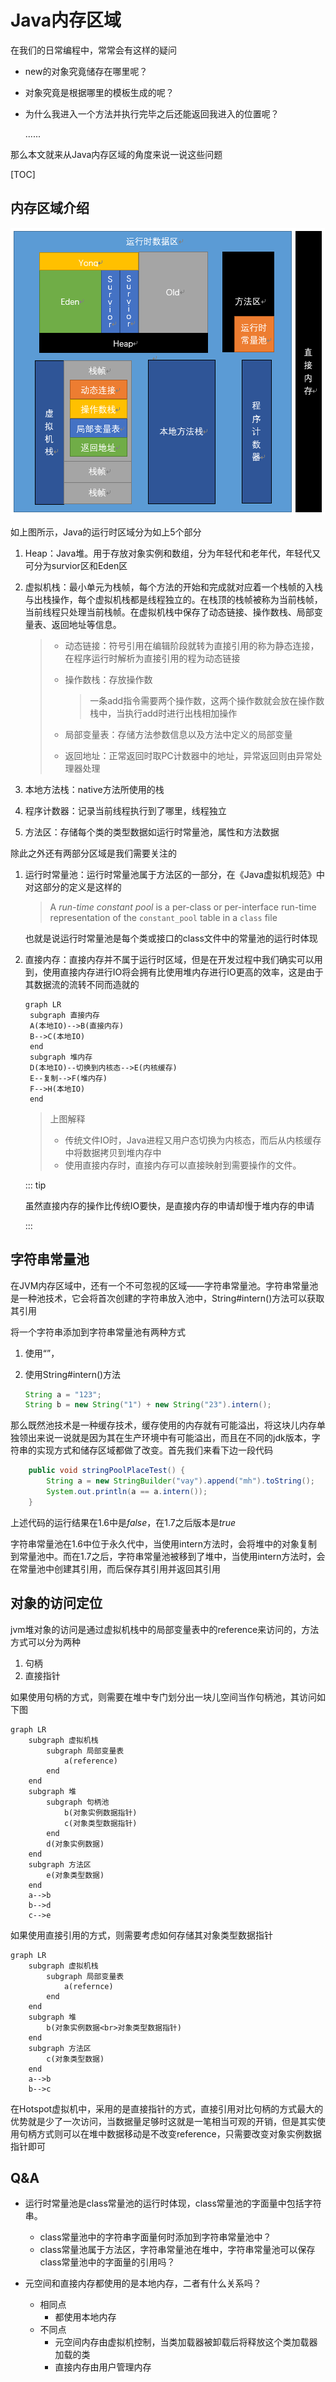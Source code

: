 # Java内存区域

在我们的日常编程中，常常会有这样的疑问

- new的对象究竟储存在哪里呢？

- 对象究竟是根据哪里的模板生成的呢？

- 为什么我进入一个方法并执行完毕之后还能返回我进入的位置呢？

  ......

那么本文就来从Java内存区域的角度来说一说这些问题

[TOC]

## 内存区域介绍

![1557325334502](./pic/内存区域.png)

如上图所示，Java的运行时区域分为如上5个部分

1. Heap：Java堆。用于存放对象实例和数组，分为年轻代和老年代，年轻代又可分为survior区和Eden区

2. 虚拟机栈：最小单元为栈帧，每个方法的开始和完成就对应着一个栈帧的入栈与出栈操作，每个虚拟机栈都是线程独立的。在栈顶的栈帧被称为当前栈帧，当前线程只处理当前栈帧。在虚拟机栈中保存了动态链接、操作数栈、局部变量表、返回地址等信息。

   > - 动态链接：符号引用在编辑阶段就转为直接引用的称为静态连接，在程序运行时解析为直接引用的程为动态链接
   >
   > - 操作数栈：存放操作数
   >
   >   > 一条add指令需要两个操作数，这两个操作数就会放在操作数栈中，当执行add时进行出栈相加操作
   >
   > - 局部变量表：存储方法参数信息以及方法中定义的局部变量
   >
   > - 返回地址：正常返回时取PC计数器中的地址，异常返回则由异常处理器处理

3. 本地方法栈：native方法所使用的栈

4. 程序计数器：记录当前线程执行到了哪里，线程独立

5. 方法区：存储每个类的类型数据如运行时常量池，属性和方法数据

除此之外还有两部分区域是我们需要关注的

1. 运行时常量池：运行时常量池属于方法区的一部分，在《Java虚拟机规范》中对这部分的定义是这样的

   > A *run-time constant pool* is a per-class or per-interface run-time representation of the `constant_pool` table in a `class` file

   也就是说运行时常量池是每个类或接口的class文件中的常量池的运行时体现

2. 直接内存：直接内存并不属于运行时区域，但是在开发过程中我们确实可以用到，使用直接内存进行IO将会拥有比使用堆内存进行IO更高的效率，这是由于其数据流的流转不同而造就的

   ```mermaid
   graph LR
   	subgraph 直接内存
   	A(本地IO)-->B(直接内存)
   	B-->C(本地IO)
   	end
   	subgraph 堆内存
   	D(本地IO)--切换到内核态-->E(内核缓存)
   	E--复制-->F(堆内存)
   	F-->H(本地IO)
   	end
   ```

   > 上图解释
   >
   > - 传统文件IO时，Java进程又用户态切换为内核态，而后从内核缓存中将数据拷贝到堆内存中
   > - 使用直接内存时，直接内存可以直接映射到需要操作的文件。

   ::: tip

   虽然直接内存的操作比传统IO要快，是直接内存的申请却慢于堆内存的申请

   :::

## 字符串常量池

在JVM内存区域中，还有一个不可忽视的区域——字符串常量池。字符串常量池是一种池技术，它会将首次创建的字符串放入池中，String#intern()方法可以获取其引用

将一个字符串添加到字符串常量池有两种方式

1. 使用“”，

2. 使用String#intern()方法

   ```java
   String a = "123";
   String b = new String("1") + new String("23").intern();
   ```

那么既然池技术是一种缓存技术，缓存使用的内存就有可能溢出，将这块儿内存单独领出来说一说就是因为其在生产环境中有可能溢出，而且在不同的jdk版本，字符串的实现方式和储存区域都做了改变。首先我们来看下边一段代码

```java
    public void stringPoolPlaceTest() {
        String a = new StringBuilder("vay").append("mh").toString();
        System.out.println(a == a.intern());
    }
```

上述代码的运行结果在1.6中是*false*，在1.7之后版本是*true*

字符串常量池在1.6中位于永久代中，当使用intern方法时，会将堆中的对象复制到常量池中。而在1.7之后，字符串常量池被移到了堆中，当使用intern方法时，会在常量池中创建其引用，而后保存其引用并返回其引用

## 对象的访问定位

jvm堆对象的访问是通过虚拟机栈中的局部变量表中的reference来访问的，方法方式可以分为两种

1. 句柄
2. 直接指针

如果使用句柄的方式，则需要在堆中专门划分出一块儿空间当作句柄池，其访问如下图

```mermaid
graph LR
	subgraph 虚拟机栈
		subgraph 局部变量表
			a(reference)
		end
	end
	subgraph 堆
        subgraph 句柄池
            b(对象实例数据指针)
            c(对象类型数据指针)
        end
        d(对象实例数据)
	end
	subgraph 方法区
		e(对象类型数据)
	end
	a-->b
	b-->d
	c-->e
```

如果使用直接引用的方式，则需要考虑如何存储其对象类型数据指针

```mermaid
graph LR
	subgraph 虚拟机栈
		subgraph 局部变量表
			a(refernce)
		end
	end
	subgraph 堆
		b(对象实例数据<br>对象类型数据指针)
	end
	subgraph 方法区
		c(对象类型数据)
	end
	a-->b
	b-->c
```

在Hotspot虚拟机中，采用的是直接指针的方式，直接引用对比句柄的方式最大的优势就是少了一次访问，当数据量足够时这就是一笔相当可观的开销，但是其实使用句柄方式则可以在堆中数据移动是不改变reference，只需要改变对象实例数据指针即可

## Q&A

- 运行时常量池是class常量池的运行时体现，class常量池的字面量中包括字符串。
  - class常量池中的字符串字面量何时添加到字符串常量池中？
  - class常量池属于方法区，字符串常量池在堆中，字符串常量池可以保存class常量池中的字面量的引用吗？
- 元空间和直接内存都使用的是本地内存，二者有什么关系吗？

  - 相同点
    - 都使用本地内存
  - 不同点
    - 元空间内存由虚拟机控制，当类加载器被卸载后将释放这个类加载器加载的类
    - 直接内存由用户管理内存
